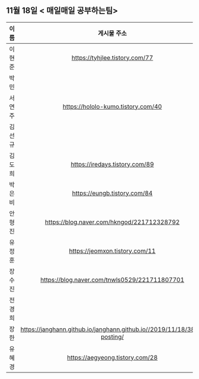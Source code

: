 ## 11월 18일  < 매일매일 공부하는팀>

| 이름   |                         게시물 주소                          |
| ------ | :----------------------------------------------------------: |
| 이현준 |                https://tyhjlee.tistory.com/77                |
| 박민   |                                                              |
| 서연주 |              https://hololo-kumo.tistory.com/40              |
| 김선규 |                                                              |
| 김도희 |                https://iredays.tistory.com/89                |
| 박은비 |                 https://eungb.tistory.com/84                 |
| 안형진 |          https://blog.naver.com/hkngod/221712328792          |
| 유정훈 |                https://jeomxon.tistory.com/11                |
| 장수진 |        https://blog.naver.com/tnwls0529/221711807701         |
| 전경희 |                                                              |
| 장한   | https://janghann.github.io/janghann.github.io//2019/11/18/38th-posting/ |
| 유혜경 |               https://aegyeong.tistory.com/28                |

